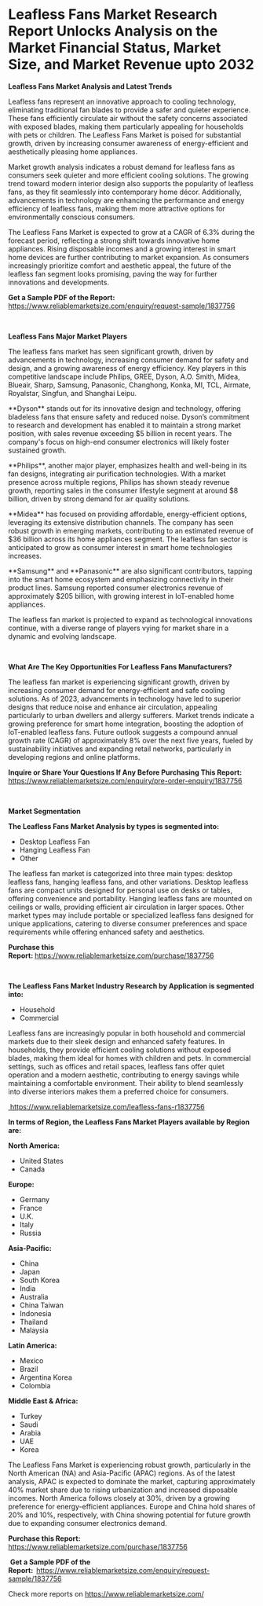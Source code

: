 <p><h1>Leafless Fans Market Research Report Unlocks Analysis on the Market Financial Status, Market Size, and Market Revenue upto 2032</h1></p><p><strong>Leafless Fans Market Analysis and Latest Trends</strong></p>
<p><p>Leafless fans represent an innovative approach to cooling technology, eliminating traditional fan blades to provide a safer and quieter experience. These fans efficiently circulate air without the safety concerns associated with exposed blades, making them particularly appealing for households with pets or children. The Leafless Fans Market is poised for substantial growth, driven by increasing consumer awareness of energy-efficient and aesthetically pleasing home appliances.</p><p>Market growth analysis indicates a robust demand for leafless fans as consumers seek quieter and more efficient cooling solutions. The growing trend toward modern interior design also supports the popularity of leafless fans, as they fit seamlessly into contemporary home décor. Additionally, advancements in technology are enhancing the performance and energy efficiency of leafless fans, making them more attractive options for environmentally conscious consumers.</p><p>The Leafless Fans Market is expected to grow at a CAGR of 6.3% during the forecast period, reflecting a strong shift towards innovative home appliances. Rising disposable incomes and a growing interest in smart home devices are further contributing to market expansion. As consumers increasingly prioritize comfort and aesthetic appeal, the future of the leafless fan segment looks promising, paving the way for further innovations and developments.</p></p>
<p><strong>Get a Sample PDF of the Report:&nbsp;</strong> <a href="https://www.reliablemarketsize.com/enquiry/request-sample/1837756?utm_campaign=1789&utm_medium=2&utm_source=Github&utm_content=ia&utm_term=06022025&utm_id=leafless-fans">https://www.reliablemarketsize.com/enquiry/request-sample/1837756</a></p>
<p>&nbsp;</p>
<p><strong>Leafless Fans Major Market Players</strong></p>
<p><p>The leafless fans market has seen significant growth, driven by advancements in technology, increasing consumer demand for safety and design, and a growing awareness of energy efficiency. Key players in this competitive landscape include Philips, GREE, Dyson, A.O. Smith, Midea, Blueair, Sharp, Samsung, Panasonic, Changhong, Konka, MI, TCL, Airmate, Royalstar, Singfun, and Shanghai Leipu.</p><p>**Dyson** stands out for its innovative design and technology, offering bladeless fans that ensure safety and reduced noise. Dyson’s commitment to research and development has enabled it to maintain a strong market position, with sales revenue exceeding $5 billion in recent years. The company's focus on high-end consumer electronics will likely foster sustained growth.</p><p>**Philips**, another major player, emphasizes health and well-being in its fan designs, integrating air purification technologies. With a market presence across multiple regions, Philips has shown steady revenue growth, reporting sales in the consumer lifestyle segment at around $8 billion, driven by strong demand for air quality solutions.</p><p>**Midea** has focused on providing affordable, energy-efficient options, leveraging its extensive distribution channels. The company has seen robust growth in emerging markets, contributing to an estimated revenue of $36 billion across its home appliances segment. The leafless fan sector is anticipated to grow as consumer interest in smart home technologies increases.</p><p>**Samsung** and **Panasonic** are also significant contributors, tapping into the smart home ecosystem and emphasizing connectivity in their product lines. Samsung reported consumer electronics revenue of approximately $205 billion, with growing interest in IoT-enabled home appliances.</p><p>The leafless fan market is projected to expand as technological innovations continue, with a diverse range of players vying for market share in a dynamic and evolving landscape.</p></p>
<p>&nbsp;</p>
<p><strong>What Are The Key Opportunities For Leafless Fans Manufacturers?</strong></p>
<p><p>The leafless fan market is experiencing significant growth, driven by increasing consumer demand for energy-efficient and safe cooling solutions. As of 2023, advancements in technology have led to superior designs that reduce noise and enhance air circulation, appealing particularly to urban dwellers and allergy sufferers. Market trends indicate a growing preference for smart home integration, boosting the adoption of IoT-enabled leafless fans. Future outlook suggests a compound annual growth rate (CAGR) of approximately 8% over the next five years, fueled by sustainability initiatives and expanding retail networks, particularly in developing regions and online platforms.</p></p>
<p><strong>Inquire or Share Your Questions If Any Before Purchasing This Report:</strong> <a href="https://www.reliablemarketsize.com/enquiry/pre-order-enquiry/1837756?utm_campaign=1789&utm_medium=2&utm_source=Github&utm_content=ia&utm_term=06022025&utm_id=leafless-fans">https://www.reliablemarketsize.com/enquiry/pre-order-enquiry/1837756</a></p>
<p>&nbsp;</p>
<p><strong>Market Segmentation</strong></p>
<p><strong>The Leafless Fans Market Analysis by types is segmented into:</strong></p>
<p><ul><li>Desktop Leafless Fan</li><li>Hanging Leafless Fan</li><li>Other</li></ul></p>
<p><p>The leafless fan market is categorized into three main types: desktop leafless fans, hanging leafless fans, and other variations. Desktop leafless fans are compact units designed for personal use on desks or tables, offering convenience and portability. Hanging leafless fans are mounted on ceilings or walls, providing efficient air circulation in larger spaces. Other market types may include portable or specialized leafless fans designed for unique applications, catering to diverse consumer preferences and space requirements while offering enhanced safety and aesthetics.</p></p>
<p><strong>Purchase this Report:&nbsp;</strong><a href="https://www.reliablemarketsize.com/purchase/1837756?utm_campaign=1789&utm_medium=2&utm_source=Github&utm_content=ia&utm_term=06022025&utm_id=leafless-fans">https://www.reliablemarketsize.com/purchase/1837756</a></p>
<p>&nbsp;</p>
<p><strong>The Leafless Fans Market Industry Research by Application is segmented into:</strong></p>
<p><ul><li>Household</li><li>Commercial</li></ul></p>
<p><p>Leafless fans are increasingly popular in both household and commercial markets due to their sleek design and enhanced safety features. In households, they provide efficient cooling solutions without exposed blades, making them ideal for homes with children and pets. In commercial settings, such as offices and retail spaces, leafless fans offer quiet operation and a modern aesthetic, contributing to energy savings while maintaining a comfortable environment. Their ability to blend seamlessly into diverse interiors makes them a preferred choice for consumers.</p></p>
<p><a href="https://www.reliablemarketsize.com/leafless-fans-r1837756?utm_campaign=1789&utm_medium=2&utm_source=Github&utm_content=ia&utm_term=06022025&utm_id=leafless-fans">&nbsp;https://www.reliablemarketsize.com/leafless-fans-r1837756</a></p>
<p><strong>In terms of Region, the Leafless Fans Market Players available by Region are:</strong></p>
<p>
    <p> <strong> North America: </strong>
        <ul>
            <li>United States</li>
            <li>Canada</li>
        </ul>
        </p> 
    <p> <strong> Europe: </strong>
        <ul>
            <li>Germany</li>
            <li>France</li>
            <li>U.K.</li>
            <li>Italy</li>
            <li>Russia</li>
        </ul>
        </p> 
    <p> <strong> Asia-Pacific: </strong>
        <ul>
            <li>China</li>
            <li>Japan</li>
            <li>South Korea</li>
            <li>India</li>
            <li>Australia</li>
            <li>China Taiwan</li>
            <li>Indonesia</li>
            <li>Thailand</li>
            <li>Malaysia</li>
        </ul>
        </p> 
    <p> <strong> Latin America: </strong>
        <ul>
            <li>Mexico</li>
            <li>Brazil</li>
            <li>Argentina Korea</li>
            <li>Colombia</li>
        </ul>
        </p> 
    <p> <strong> Middle East & Africa: </strong>
        <ul>
            <li>Turkey</li>
            <li>Saudi</li>
            <li>Arabia</li>
            <li>UAE</li>
            <li>Korea</li>
        </ul>
    </p>
    </p>
<p><p>The Leafless Fans Market is experiencing robust growth, particularly in the North American (NA) and Asia-Pacific (APAC) regions. As of the latest analysis, APAC is expected to dominate the market, capturing approximately 40% market share due to rising urbanization and increased disposable incomes. North America follows closely at 30%, driven by a growing preference for energy-efficient appliances. Europe and China hold shares of 20% and 10%, respectively, with China showing potential for future growth due to expanding consumer electronics demand.</p></p>
<p><strong>Purchase this Report: </strong><a href="https://www.reliablemarketsize.com/purchase/1837756?utm_campaign=1789&utm_medium=2&utm_source=Github&utm_content=ia&utm_term=06022025&utm_id=leafless-fans">https://www.reliablemarketsize.com/purchase/1837756</a></p>
<p>&nbsp;<strong>Get a Sample PDF of the Report:&nbsp;&nbsp;</strong><a href="https://www.reliablemarketsize.com/enquiry/request-sample/1837756?utm_campaign=1789&utm_medium=2&utm_source=Github&utm_content=ia&utm_term=06022025&utm_id=leafless-fans">https://www.reliablemarketsize.com/enquiry/request-sample/1837756</a></p>
<p><strong></strong></p>
<p>Check more reports on <a href="https://www.reliablemarketsize.com/?utm_campaign=1789&utm_medium=2&utm_source=Github&utm_content=ia&utm_term=06022025&utm_id=leafless-fans">https://www.reliablemarketsize.com/</a></p>